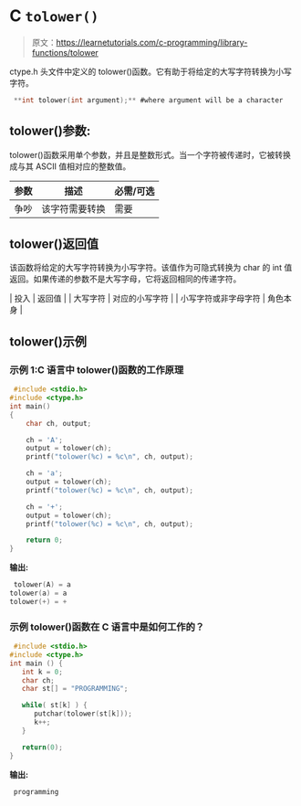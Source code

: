 # C `tolower()`

> 原文：<https://learnetutorials.com/c-programming/library-functions/tolower>

ctype.h 头文件中定义的 tolower()函数。它有助于将给定的大写字符转换为小写字符。

```c
 **int tolower(int argument);** #where argument will be a character 

```

## tolower()参数:

tolower()函数采用单个参数，并且是整数形式。当一个字符被传递时，它被转换成与其 ASCII 值相对应的整数值。

| 参数 | 描述 | 必需/可选 |
| --- | --- | --- |
| 争吵 | 该字符需要转换 | 需要 |

## tolower()返回值

该函数将给定的大写字符转换为小写字符。该值作为可隐式转换为 char 的 int 值返回。如果传递的参数不是大写字母，它将返回相同的传递字符。

| 投入 | 返回值 |
| 大写字符 | 对应的小写字符 |
| 小写字符或非字母字符 | 角色本身 |

## tolower()示例

### 示例 1:C 语言中 tolower()函数的工作原理

```c
 #include <stdio.h>
#include <ctype.h>
int main()
{
    char ch, output;

    ch = 'A';
    output = tolower(ch);
    printf("tolower(%c) = %c\n", ch, output);

    ch = 'a';
    output = tolower(ch);
    printf("tolower(%c) = %c\n", ch, output);

    ch = '+';
    output = tolower(ch);
    printf("tolower(%c) = %c\n", ch, output);

    return 0;
} 

```

**输出:**

```c
 tolower(A) = a
tolower(a) = a
tolower(+) = + 
```

### 示例 tolower()函数在 C 语言中是如何工作的？

```c
 #include <stdio.h>
#include <ctype.h>
int main () {
   int k = 0;
   char ch;
   char st[] = "PROGRAMMING";

   while( st[k] ) {
      putchar(tolower(st[k]));
      k++;
   }

   return(0);
} 

```

**输出:**

```c
 programming 
```